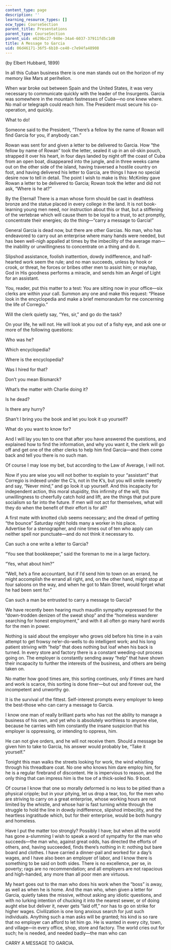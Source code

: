 ```yaml
---
content_type: page
description: ''
learning_resource_types: []
ocw_type: CourseSection
parent_title: Presentations
parent_type: CourseSection
parent_uid: e629bc27-940e-34a4-6037-37911fd5c1d0
title: A Message to Garcia
uid: 06d46171-36f5-6b10-ce40-c7e94fa48908
---
```


(by Elbert Hubbard, 1899)

In all this Cuban business there is one man stands out on the horizon of my memory like Mars at perihelion.

When war broke out between Spain and the United States, it was very necessary to communicate quickly with the leader of the Insurgents. Garcia was somewhere in the mountain fastnesses of Cuba—no one knew where. No mail or telegraph could reach him. The President must secure his co-operation, and quickly.

What to do!

Someone said to the President, “There’s a fellow by the name of Rowan will find Garcia for you, if anybody can.”

Rowan was sent for and given a letter to be delivered to Garcia. How “the fellow by name of Rowan” took the letter, sealed it up in an oil-skin pouch, strapped it over his heart, in four days landed by night off the coast of Cuba from an open boat, disappeared into the jungle, and in three weeks came out on the other side of the island, having traversed a hostile country on foot, and having delivered his letter to Garcia, are things I have no special desire now to tell in detail. The point I wish to make is this: McKinley gave Rowan a letter to be delivered to Garcia; Rowan took the letter and did not ask, “Where is he at?”

By the Eternal! There is a man whose form should be cast in deathless bronze and the statue placed in every college in the land. It is not book-learning young men need, nor instruction about this or that, but a stiffening of the vertebrae which will cause them to be loyal to a trust, to act promptly, concentrate their energies; do the thing—“carry a message to Garcia!”

General Garcia is dead now, but there are other Garcias. No man, who has endeavored to carry out an enterprise where many hands were needed, but has been well-nigh appalled at times by the imbecility of the average man—the inability or unwillingness to concentrate on a thing and do it.

Slipshod assistance, foolish inattention, dowdy indifference, and half-hearted work seem the rule; and no man succeeds, unless by hook or crook, or threat, he forces or bribes other men to assist him; or mayhap, God in His goodness performs a miracle, and sends him an Angel of Light for an assistant.

You, reader, put this matter to a test: You are sitting now in your office—six clerks are within your call. Summon any one and make this request: “Please look in the encyclopedia and make a brief memorandum for me concerning the life of Corregio.”

Will the clerk quietly say, “Yes, sir,” and go do the task?

On your life, he will not. He will look at you out of a fishy eye, and ask one or more of the following questions:

Who was he?

Which encyclopedia?

Where is the encyclopedia?

Was I hired for that?

Don’t you mean Bismarck?

What’s the matter with Charlie doing it?

Is he dead?

Is there any hurry?

Shan’t I bring you the book and let you look it up yourself?

What do you want to know for?

And I will lay you ten to one that after you have answered the questions, and explained how to find the information, and why you want it, the clerk will go off and get one of the other clerks to help him find Garcia—and then come back and tell you there is no such man.

Of course I may lose my bet, but according to the Law of Average, I will not.

Now if you are wise you will not bother to explain to your “assistant” that Corregio is indexed under the C’s, not in the K’s, but you will smile sweetly and say, “Never mind,” and go look it up yourself. And this incapacity for independent action, this moral stupidity, this infirmity of the will, this unwillingness to cheerfully catch hold and lift, are the things that put pure socialism so far into the future. If men will not act for themselves, what will they do when the benefit of their effort is for all?

A first mate with knotted club seems necessary; and the dread of getting “the bounce” Saturday night holds many a worker in his place.  
Advertise for a stenographer, and nine times out of ten who apply can neither spell nor punctuate—and do not think it necessary to.

Can such a one write a letter to Garcia?

“You see that bookkeeper,” said the foreman to me in a large factory.

“Yes, what about him?”

“Well, he’s a fine accountant, but if I’d send him to town on an errand, he might accomplish the errand all right, and, on the other hand, might stop at four saloons on the way, and when he got to Main Street, would forget what he had been sent for.”

Can such a man be entrusted to carry a message to Garcia?

We have recently been hearing much maudlin sympathy expressed for the “down-trodden denizen of the sweat shop” and the “homeless wanderer searching for honest employment,” and with it all often go many hard words for the men in power.

Nothing is said about the employer who grows old before his time in a vain attempt to get frowsy ne’er-do-wells to do intelligent work; and his long patient striving with “help” that does nothing but loaf when his back is turned. In every store and factory there is a constant weeding-out process going on. The employer is constantly sending away “help” that have shown their incapacity to further the interests of the business, and others are being taken on.

No matter how good times are, this sorting continues, only if times are hard and work is scarce, this sorting is done finer—but out and forever out, the incompetent and unworthy go.

It is the survival of the fittest. Self-interest prompts every employer to keep the best-those who can carry a message to Garcia.

I know one man of really brilliant parts who has not the ability to manage a business of his own, and yet who is absolutely worthless to anyone else, because he carries with him constantly the insane suspicion that his employer is oppressing, or intending to oppress, him.

He can not give orders, and he will not receive them. Should a message be given him to take to Garcia, his answer would probably be, “Take it yourself.”

Tonight this man walks the streets looking for work, the wind whistling through his threadbare coat. No one who knows him dare employ him, for he is a regular firebrand of discontent. He is impervious to reason, and the only thing that can impress him is the toe of a thick-soled No. 9 boot.

Of course I know that one so morally deformed is no less to be pitied than a physical cripple; but in your pitying, let us drop a tear, too, for the men who are striving to carry on a great enterprise, whose working hours are not limited by the whistle, and whose hair is fast turning white through the struggle to hold the line in dowdy indifference, slipshod imbecility, and the heartless ingratitude which, but for their enterprise, would be both hungry and homeless.

Have I put the matter too strongly? Possibly I have; but when all the world has gone a-slumming I wish to speak a word of sympathy for the man who succeeds—the man who, against great odds, has directed the efforts of others, and, having succeeded, finds there’s nothing in it: nothing but bare board and clothes. I have carried a dinner-pail and worked for a day’s wages, and I have also been an employer of labor, and I know there is something to be said on both sides. There is no excellence, per se, in poverty; rags are no recommendation; and all employers are not rapacious and high-handed, any more than all poor men are virtuous.

My heart goes out to the man who does his work when the “boss” is away, as well as when he is home. And the man who, when given a letter for Garcia, quietly takes the missive, without asking any idiotic questions, and with no lurking intention of chucking it into the nearest sewer, or of doing aught else but deliver it, never gets “laid off,” nor has to go on strike for higher wages. Civilization is one long anxious search for just such individuals. Anything such a man asks will be granted; his kind is so rare that no employer can afford to let him go. He is wanted in every city, town, and village—in every office, shop, store and factory. The world cries out for such; he is needed, and needed badly—the man who can

CARRY A MESSAGE TO GARCIA.